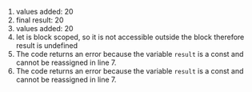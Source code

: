 1. values added: 20 
2. final result: 20
3. values added: 20
4. let is block scoped, so it is not accessible outside the block therefore result is undefined
5. The code returns an error because the variable `result` is a const and cannot be reassigned in line 7. 
6. The code returns an error because the variable `result` is a const and cannot be reassigned in line 7.

